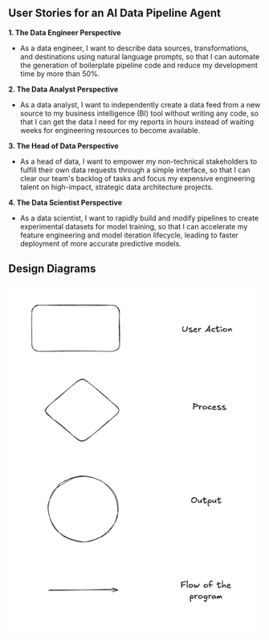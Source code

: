 ## User Stories for an AI Data Pipeline Agent

**1. The Data Engineer Perspective**

- As a data engineer, I want to describe data sources, transformations, and destinations using natural language prompts, so that I can automate the generation of boilerplate pipeline code and reduce my development time by more than 50%.

**2. The Data Analyst Perspective**

- As a data analyst, I want to independently create a data feed from a new source to my business intelligence (BI) tool without writing any code, so that I can get the data I need for my reports in hours instead of waiting weeks for engineering resources to become available.

**3. The Head of Data Perspective**

- As a head of data, I want to empower my non-technical stakeholders to fulfill their own data requests through a simple interface, so that I can clear our team's backlog of tasks and focus my expensive engineering talent on high-impact, strategic data architecture projects.

**4. The Data Scientist Perspective**

- As a data scientist, I want to rapidly build and modify pipelines to create experimental datasets for model training, so that I can accelerate my feature engineering and model iteration lifecycle, leading to faster deployment of more accurate predictive models.

## Design Diagrams

![Design Diagram Legend](./legend.png)

